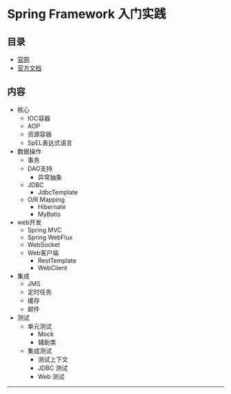 #   Spring Framework 入门实践

##   目录
-   [官网](https://projects.spring.io/spring-framework/)
-   [官方文档](https://docs.spring.io/spring-framework/docs/current/spring-framework-reference/index.html)


##  内容
-   核心
    -   IOC容器
    -   AOP
    -   资源容器
    -   SpEL表达式语言
-   数据操作
    -   事务
    -   DAO支持
        -   异常抽象
    -   JDBC
        -   JdbcTemplate
    -   O/R Mapping
        -   Hibernate
        -   MyBatis
-   web开发
    -   Spring MVC
    -   Spring WebFlux
    -   WebSocket
    -   Web客户端
        -   RestTemplate
        -   WebClient
-   集成
    -   JMS
    -   定时任务
    -   缓存
    -   邮件
-   测试
    -   单元测试
        -   Mock
        -   辅助类
    -   集成测试
        -   测试上下文
        -   JDBC 测试
        -   Web 测试

-----

